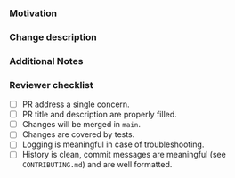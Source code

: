 ### Motivation
<!-- Why this pull request? -->

### Change description
<!-- What does your code do? -->

### Additional Notes
<!-- Link any useful metadata: Jira task, GitHub issue, ... -->

### Reviewer checklist

* [ ] PR address a single concern.
* [ ] PR title and description are properly filled.
* [ ] Changes will be merged in `main`.
* [ ] Changes are covered by tests.
* [ ] Logging is meaningful in case of troubleshooting.
* [ ] History is clean, commit messages are meaningful (see `CONTRIBUTING.md`) and are well formatted.
